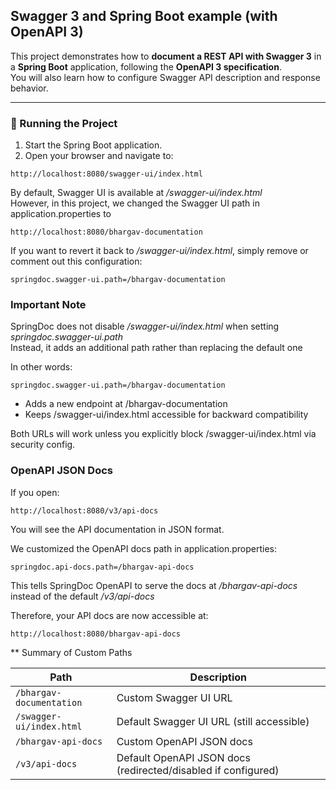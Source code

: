 ## Swagger 3 and Spring Boot example (with OpenAPI 3)

This project demonstrates how to **document a REST API with Swagger 3** in a **Spring Boot** application, following the **OpenAPI 3 specification**.  
You will also learn how to configure Swagger API description and response behavior.

---

### 🚀 Running the Project

1. Start the Spring Boot application.
2. Open your browser and navigate to:

```
http://localhost:8080/swagger-ui/index.html
```

By default, Swagger UI is available at  */swagger-ui/index.html*  
However, in this project, we changed the Swagger UI path in application.properties to
```
http://localhost:8080/bhargav-documentation
```

 If you want to revert it back to  */swagger-ui/index.html*, simply remove or comment out this configuration:
 ```
springdoc.swagger-ui.path=/bhargav-documentation
```


### Important Note
SpringDoc does not disable  */swagger-ui/index.html* when setting *springdoc.swagger-ui.path*    
Instead, it adds an additional path rather than replacing the default one  


In other words:
```
springdoc.swagger-ui.path=/bhargav-documentation
```
* Adds a new endpoint at /bhargav-documentation
* Keeps /swagger-ui/index.html accessible for backward compatibility

Both URLs will work unless you explicitly block /swagger-ui/index.html via security config.



### OpenAPI JSON Docs

If you open:
```
http://localhost:8080/v3/api-docs
```

You will see the API documentation in JSON format.  

We customized the OpenAPI docs path in application.properties:
```
springdoc.api-docs.path=/bhargav-api-docs
```

This tells SpringDoc OpenAPI to serve the docs at */bhargav-api-docs* instead of the default */v3/api-docs*  

Therefore, your API docs are now accessible at:
```
http://localhost:8080/bhargav-api-docs
```

** Summary of Custom Paths

| Path                     | Description                                                   |
| ------------------------ | ------------------------------------------------------------- |
| `/bhargav-documentation` | Custom Swagger UI URL                                         |
| `/swagger-ui/index.html` | Default Swagger UI URL (still accessible)                     |
| `/bhargav-api-docs`      | Custom OpenAPI JSON docs                                      |
| `/v3/api-docs`           | Default OpenAPI JSON docs (redirected/disabled if configured) |


